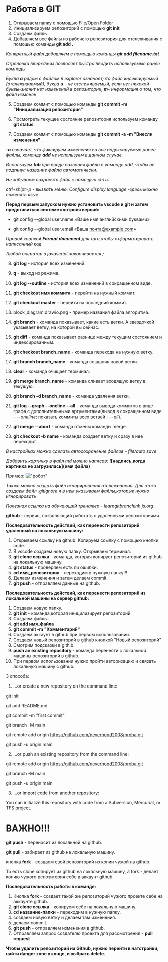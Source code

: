 # Работа в GIT
1. Открываем папку с помощью File/Open Folder
2. Инициализируем репозиторий с помощью **git init**
3. Создаем файлы 
4. Добавляем все файлы из рабочего репозитория для отслеживания с помощью команды **git add .**

*Конкретный файл добавляем с помощью команды **git add filename.txt***

*Стрелочка вверх/вниз позволяет быстро вводить используемые ранее комнады*

*Буква **a** рядом с файлом в explorer означает,что файл индексируемый (отслеживаемый), буква **u** - не отслеживаемый, если нет никакой буквы-значит нет изменений в репозитории, **m**- информация о том, что файл изменен*

5. Создаем коммит с помощью команды **git commit -m "Инициализация репозитория"**

6. Посмотреть текущее состояние репозитория используем команду **git status**

7. Создаем коммит с помощью команды **git commit -a -m "Внесли изменения"** .

 ***-a** означает, что фиксируем изменения во все индексируемые ранее файлы, команду **add**  не используем в данном случае.*

 *Используем **tab** при вводе названия файла в команде add, чтобы он подтянул название файла автоматически.*

 *Не забываем сохранять файл с помощью ctrl+s*

 *ctrl+shipt+p - вызвать меню. Configure display language -здесь можно поменять язык*

 **Перед первым запуском нужно установить vscode и git и затем представиться системе контроля версий:**
 * git config --global user.name «Ваше имя английскими буквами»

 * git config --global user.email «Ваша почта@example.com»

 *Правой кнопкой **Format document** для того,чтобы отформатировать написанный код*

 *Любой оператор в javascript заканчивается **;***

 8. **git log** - история всех изменений. 

9. **q** - выход из режима.

10.   **git log --outline** - история всех изменений в сокращенном виде.
11. **git checkout имя коммита** - перейти на нужный коммит.

12. **git checkout master** - перейти на последний коммит.
13.  block_diagram.drawio.png - пример названия файла алгоритма.
14. **git branch** - команда показывает, какие есть ветки. А звездочкой указывает ветку, на которой вы сейчас.
15. **git diff**   - команда показывает разнице между текущим состоянием и индексированным.
16. **git checkout branch_name** - команда перехода на нужную ветку.
17. **git branch branch_name** - команда создания новой ветки.
18. **clear** - команда очищает терминал.
19. **git merge branch_name** - команда сливает входящую ветку в текущую.
20. **git branch -d branch_name** - команда удаления ветки.
21. **git log --graph --oneline --all** - команда вывода коммитов в виде графа с дополнительными аргументами(вывод в сокращенном виде - _--oneline_; показать коммиты всех ветвей - _--all_).
22. **git merge --abort** - команда отмены команды merge.
23. **git checkout -b name** - команда создает ветку и сразу в нее переходит.

_В настройках можно сделать автосохранение файлов - file/auto save_

_Добавить картинку в файл md можно написав:_
**![надпись,когда картинка не загрузилась](имя файла)**

Пример:
!["робот"](robot.jpeg)


*Также можно создать файл игнорирования отслеживания. Для этого создаем файл .gitignore и в нем указываем файлы,которые нужно игнорировать*

*Полезная ссылка на обучающий тренажер - learngitbranchinh.js.org*

**github** - сервис, позволяющий работать с удаленными репозиториями.

**Последовательность действий, как перенести репозиторий удаленный на локальную машину:**

1. Открываем ссылку на github. Копируем ссылку с помощью кнопки code.
2. В vscode создаем новую папку. Открываем терминал.
3. **git clone ссылка** - команда, которая копирует репозиторий из github на локальную машину.
4. **git status** - проверяем есть ли ошибки.
5. **cd имя_репозитория** - переходим в нужную папку!!!
6. Делаем изменения  и затем делаем commit. 
7. **git push** - отправляем данные на github.

**Последовательность действий, как перенести репозиторий из локальной машины на сервер github:**

1. Создаем новую папку.
2. **git init** - команда,которая иницилизирует репозиторий.
3. Создаем файлы.
4. **git add имя_файла**
5. **git commit -m "Комментарий"**
6. Создаем аккаунт в github при первом использовании.
7. Создаем новый репозиторий в github кнопкой "Новый репозиторий"
8. Смотрим подсказки в githib.
9. **push an existing repository** - команда перенести с локальной машины репозиторий в github.
10. При первом использовании нужно пройти авторизацию и связать локальную машину с github.


3 способа:

1. …or create a new repository on the command line:

git init

git add README.md

git commit -m "first commit"

git branch -M main

git remote add origin https://github.com/neverhood2008/proba.git

git push -u origin main

2. …or push an existing repository from the command line:

git remote add origin https://github.com/neverhood2008/proba.git

git branch -M main

git push -u origin main

3. …or import code from another repository:

You can initialize this repository with code from a Subversion, Mercurial, or TFS project.

# ВАЖНО!!!

**git push** - переносит из локальной на github.

**git pull** - забирает из github на локальную машину.

кнопка  **fork** - создаем свой репозиторий из копии чужой на github.

То есть clone копирует из github на локальную машину, а fork - делает копию чужого репозитория себе в аккаунт github.

**Последовательность работы в команде:**

1. Кнопка **fork** - создает такой же репозиторий чужого проекте себе на аккаунте github. 
2. **git clone ссылка** - копируем себе на локальную машину.
3. **cd название-папки** - переходим в нужную папку.
4. создаем новую ветку и делаем там изменения.
5. делаем commit. 
6. **git push** - отправляем изменения в github.
7. Отправляем запрос создателю проекта для рассмотрения - **pull request**

**Чтобы удалить репозиторий на Github, нужно перейти в натстройки, найти danger zone в конце, и выбрать delete.**



